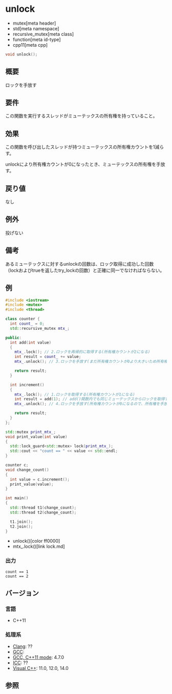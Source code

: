 # unlock
* mutex[meta header]
* std[meta namespace]
* recursive_mutex[meta class]
* function[meta id-type]
* cpp11[meta cpp]

```cpp
void unlock();
```

## 概要
ロックを手放す


## 要件
この関数を実行するスレッドがミューテックスの所有権を持っていること。


## 効果
この関数を呼び出したスレッドが持つミューテックスの所有権カウントを1減らす。

unlockにより所有権カウントが0になったとき、ミューテックスの所有権を手放す。


## 戻り値
なし


## 例外
投げない


## 備考
あるミューテックスに対するunlockの回数は、ロック取得に成功した回数（lockおよびtrueを返したtry_lockの回数）と正確に同一でなければならない。


## 例
```cpp
#include <iostream>
#include <mutex>
#include <thread>

class counter {
  int count_ = 0;
  std::recursive_mutex mtx_;

public:
  int add(int value)
  {
    mtx_.lock(); // 2.ロックを再帰的に取得する(所有権カウントが2になる)
    int result = count_ += value;
    mtx_.unlock(); // 3.ロックを手放す(まだ所有権カウントが0より大きいため所有権を手放さない)

    return result;
  }

  int increment()
  {
    mtx_.lock(); // 1.ロックを取得する(所有権カウントが1になる)
    int result = add(1); // add()関数内でも同じミューテックスからロックを取得する
    mtx_.unlock(); // 4.ロックを手放す(所有権カウントが0になるので、所有権を手放す)

    return result;
  }
};

std::mutex print_mtx_;
void print_value(int value)
{
  std::lock_guard<std::mutex> lock(print_mtx_);
  std::cout << "count == " << value << std::endl;
}

counter c;
void change_count()
{
  int value = c.increment();
  print_value(value);
}

int main()
{
  std::thread t1(change_count);
  std::thread t2(change_count);

  t1.join();
  t2.join();
}
```
* unlock()[color ff0000]
* mtx_.lock()[link lock.md]

### 出力
```
count == 1
count == 2
```

## バージョン
### 言語
- C++11

### 処理系
- [Clang](/implementation.md#clang): ??
- [GCC](/implementation.md#gcc): 
- [GCC, C++11 mode](/implementation.md#gcc): 4.7.0
- [ICC](/implementation.md#icc): ??
- [Visual C++](/implementation.md#visual_cpp): 11.0, 12.0, 14.0


## 参照


